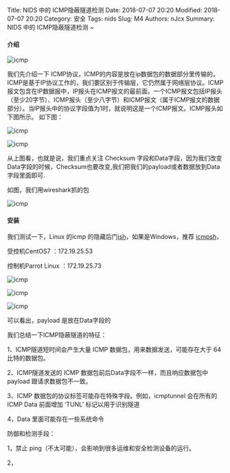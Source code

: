 Title: NIDS 中的 ICMP隐蔽隧道检测
Date: 2018-07-07 20:20
Modified: 2018-07-07 20:20
Category: 安全
Tags: nids
Slug: M4
Authors: nJcx
Summary:  NIDS 中的 ICMP隐蔽隧道检测 ~


#### 介绍

![icmp](../images/tcpip.gif)

我们先介绍一下 ICMP协议，ICMP的内容是放在ip数据包的数据部分里传输的，ICMP是基于IP协议工作的，我们要区别于传输层，它仍然属于网络层协议。ICMP报文包含在IP数据报中，IP报头在ICMP报文的最前面。一个ICMP报文包括IP报头（至少20字节）、ICMP报头（至少八字节）和ICMP报文（属于ICMP报文的数据部分）。当IP报头中的协议字段值为1时，就说明这是一个ICMP报文。ICMP报头如下图所示。 
如下图：

![icmp](../images/icmp.png)

![icmp](../images/icmpfield.png)


从上图看，也就是说，我们重点关注 Checksum 字段和Data字段，因为我们改变Data字段的时候，Checksum也要改变,我们把我们的payload或者数据放到Data字段里面即可.

如图，我们用wireshark抓的包

![icmp](../images/wiresharkicmp.jpeg)


#### 安装

我们测试一下，Linux 的icmp 的隐藏后门[ish](https://sourceforge.net/projects/icmpshell/files/ish/)，如果是Windows，推荐 [icmpsh](https://github.com/inquisb/icmpsh)， 

受控机CentOS7 ：172.19.25.53

控制机Parrot Linux ：172.19.25.73

![icmp](../images/ish.jpeg)

![icmp](../images/ishwireshark.jpeg)

![icmp](../images/wireshark1.jpeg)


可以看出，payload 是放在Data字段的

我们总结一下ICMP隐蔽隧道的特征：

1、ICMP隧道短时间会产生大量 ICMP 数据包，用来数据发送，可能存在大于 64 比特的数据包。

2、ICMP隧道发送的 ICMP 数据包前后Data字段不一样，而且响应数据包中 payload 跟请求数据包不一致。

3、ICMP 数据包的协议标签可能存在特殊字段。例如，icmptunnel 会在所有的 ICMP Data 前面增加 ‘TUNL’ 标记以用于识别隧道

4，Data 里面可能存在一些系统命令


防御和检测手段：

1，禁止 ping（不太可能），会影响到很多运维和安全检测设备的运行。

2，
